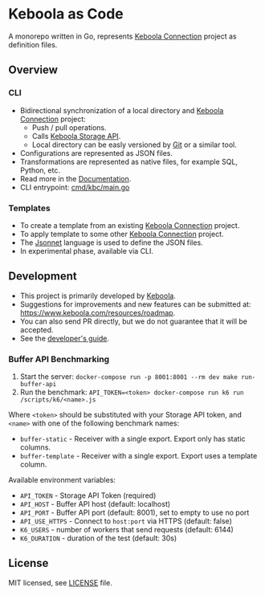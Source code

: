 # Keboola as Code

A monorepo written in Go, represents [Keboola Connection](https://www.keboola.com/product/overview) project as definition files.

## Overview

### CLI

- Bidirectional synchronization of a local directory and [Keboola Connection](https://www.keboola.com/product/overview) project:
  - Push / pull operations.
  - Calls [Keboola Storage API](https://developers.keboola.com/integrate/storage/api/).
  - Local directory can be easly versioned by [Git](https://git-scm.com/) or a similar tool.
- Configurations are represented as JSON files.
- Transformations are represented as native files, for example SQL, Python, etc.
- Read more in the [Documentation](https://developers.keboola.com/cli/).
- CLI entrypoint: [cmd/kbc/main.go](https://github.com/keboola/keboola-as-code/blob/main/cmd/kbc/main.go)

### Templates

- To create a template from an existing [Keboola Connection](https://www.keboola.com/product/overview) project.
- To apply template to some other [Keboola Connection](https://www.keboola.com/product/overview) project.
- The [Jsonnet](https://jsonnet.org/) language is used to define the JSON files.
- In experimental phase, available via CLI.

## Development

- This project is primarily developed by [Keboola](https://www.keboola.com/).
- Suggestions for improvements and new features can be submitted at:  
  https://www.keboola.com/resources/roadmap.
- You can also send PR directly, but we do not guarantee that it will be accepted.
- See the [developer's guide](./docs/DEVELOPMENT.md).

### Buffer API Benchmarking

1. Start the server: `docker-compose run -p 8001:8001 --rm dev make run-buffer-api`
1. Run the benchmark: `API_TOKEN=<token> docker-compose run k6 run /scripts/k6/<name>.js`

Where `<token>` should be substituted with your Storage API token, and `<name>` with one of the following benchmark names:
- `buffer-static` - Receiver with a single export. Export only has static columns.
- `buffer-template` - Receiver with a single export. Export uses a template column.

Available environment variables:
- `API_TOKEN` - Storage API Token (required)
- `API_HOST` - Buffer API host (default: localhost)
- `API_PORT` - Buffer API port (default: 8001), set to empty to use no port
- `API_USE_HTTPS` - Connect to `host:port` via HTTPS (default: false)
- `K6_USERS` - number of workers that send requests (default: 6144)
- `K6_DURATION` - duration of the test (default: 30s)

## License

MIT licensed, see [LICENSE](./LICENSE) file.

